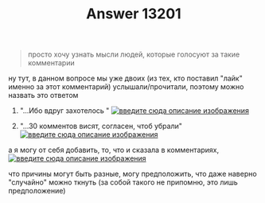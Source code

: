 ﻿---
title: "Answer 13201"
se.owner.user_id: 264178
se.owner.display_name: "Dev18"
se.owner.link: "https://ru.meta.stackoverflow.com/users/264178/dev18"
se.answer_id: 13201
se.question_id: 13199
se.post_type: answer
se.is_accepted: True
---
<blockquote>
<p>просто хочу узнать мысли людей, которые голосуют за такие комментарии</p>
</blockquote>
<p>ну тут, в данном вопросе мы уже двоих (из тех, кто поставил &quot;лайк&quot; именно за этот комментарий) услышали/прочитали, поэтому можно назвать это ответом</p>
<ol>
<li><p>&quot;...Ибо вдруг захотелось
&quot;
<a href="https://i.stack.imgur.com/Ody26.png" rel="nofollow noreferrer"><img src="https://i.stack.imgur.com/Ody26.png" alt="введите сюда описание изображения" /></a></p>
</li>
<li><p>&quot;...30 комментов висят, согласен, чтоб убрали&quot;
<a href="https://i.stack.imgur.com/wEhM1.png" rel="nofollow noreferrer"><img src="https://i.stack.imgur.com/wEhM1.png" alt="введите сюда описание изображения" /></a></p>
</li>
</ol>
<p>а я могу от себя добавить, то, что и сказала в комментариях,
<a href="https://i.stack.imgur.com/Lk6YG.png" rel="nofollow noreferrer"><img src="https://i.stack.imgur.com/Lk6YG.png" alt="введите сюда описание изображения" /></a></p>
<p>что причины могут быть разные, могу предположить, что даже наверно &quot;случайно&quot; можно ткнуть (за собой такого не припомню, это лишь предположение)</p>
